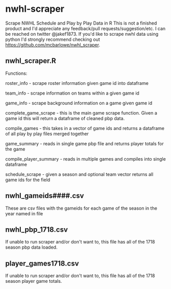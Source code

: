 # nwhl-scraper
Scrape NWHL Schedule and Play by Play Data in R
This is not a finished product and I'd appreciate any feedback/pull requests/suggestion/etc. I can be reached on twitter @jakef1873. If you'd like to scrape nwhl data using python I'd strongly recommend checking out https://github.com/mcbarlowe/nwhl_scraper.



nwhl_scraper.R 
---------------
Functions:

roster_info - scrape roster information given game id into dataframe

team_info - scrape information on teams within a given game id

game_info - scrape background information on a game given game id

complete_game_scrape - this is the main game scrape function. Given a game id this will return a dataframe of cleaned pbp data.

compile_games - this takes in a vector of game ids and returns a dataframe of all play by play files merged together

game_summary - reads in single game pbp file and returns player totals for the game

compile_player_summary - reads in multiple games and compiles into single dataframe

schedule_scrape - given a season and optional team vector returns all game ids for the field

nwhl_gameids####.csv
--------------------

These are csv files with the gameids for each game of the season in the year named in file

nwhl_pbp_1718.csv
-----------------

If unable to run scraper and/or don't want to, this file has all of the 1718 season pbp data loaded.

player_games1718.csv
--------------------

If unable to run scraper and/or don't want to, this file has all of the 1718 season player game totals.

